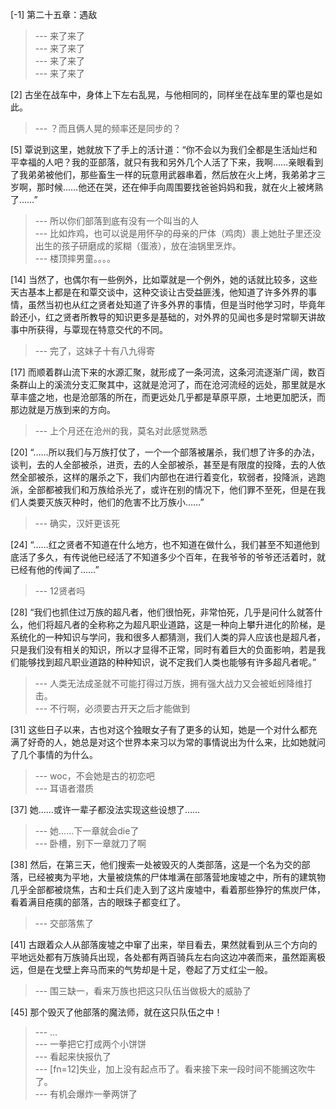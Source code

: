 
[-1] 第二十五章：遇敌
>--- 来了来了<br>
>--- 来了来了<br>
>--- 来了来了<br>
>--- 来了来了<br>

[2] 古坐在战车中，身体上下左右乱晃，与他相同的，同样坐在战车里的覃也是如此。
>--- ？而且俩人晃的频率还是同步的？<br>

[5] 覃说到这里，她就放下了手上的活计道：“你不会以为我们全都是生活灿烂和平幸福的人吧？我的亚部落，就只有我和另外几个人活了下来，我啊……亲眼看到了我弟弟被他们，那些畜生一样的玩意用武器串着，然后放在火上烤，我弟弟才三岁啊，那时候……他还在哭，还在伸手向周围要找爸爸妈妈和我，就在火上被烤熟了……”
>--- 所以你们部落到底有没有一个叫当的人<br>
>--- 比如炸鸡，也可以说是用怀孕的母亲的尸体（鸡肉）裹上她肚子里还没出生的孩子研磨成的浆糊（蛋液），放在油锅里烹炸。<br>
>--- 楼顶摔男童。。。。<br>

[14] 当然了，也偶尔有一些例外，比如覃就是一个例外，她的话就比较多，这些天古基本上都是在和覃交谈中，这种交谈让古受益匪浅，他知道了许多外界的事情，虽然当初也从红之贤者处知道了许多外界的事情，但是当时他学习时，毕竟年龄还小，红之贤者所教导的知识更多是基础的，对外界的见闻也多是时常聊天讲故事中所获得，与覃现在特意交代的不同。
>--- 完了，这妹子十有八九得寄<br>

[17] 而顺着群山流下来的水源汇聚，就形成了一条河流，这条河流逐渐广阔，数百条群山上的溪流分支汇聚其中，这就是沧河了，而在沧河流经的远处，那里就是水草丰盛之地，也是沧部落的所在，而更远处几乎都是草原平原，土地更加肥沃，而那边就是万族到来的方向。
>--- 上个月还在沧州的我，莫名对此感觉熟悉<br>

[20] “……所以我们与万族打仗了，一个一个部落被屠杀，我们想了许多的办法，谈判，去的人全部被杀，进贡，去的人全部被杀，甚至是有限度的投降，去的人依然全部被杀，这样的屠杀之下，我们内部也在进行着变化，软弱者，投降派，逃跑派，全部都被我们和万族给杀光了，或许在别的情况下，他们罪不至死，但是在我们人类要灭族灭种时，他们的危害不比万族小……”
>--- 确实，汉奸更该死<br>

[24] “……红之贤者不知道在什么地方，也不知道在做什么，我们甚至不知道他到底活了多久，有传说他已经活了不知道多少个百年，在我爷爷的爷爷还活着时，就已经有他的传闻了……”
>--- 12贤者吗<br>

[28] “我们也抓住过万族的超凡者，他们很怕死，非常怕死，几乎是问什么就答什么，他们将超凡者的全称称之为超凡职业道路，这是一种向上攀升进化的阶梯，是系统化的一种知识与学问，我和很多人都猜测，我们人类的异人应该也是超凡者，只是我们没有相关的知识，所以才显得不正常，同时有着巨大的负面影响，若是我们能够找到超凡职业道路的种种知识，说不定我们人类也能够有许多超凡者呢。”
>--- 人类无法成圣就不可能打得过万族，拥有强大战力又会被蚯蚓降维打击。<br>
>--- 不行啊，必须要古开天之后才能做到<br>

[31] 这些日子以来，古也对这个独眼女子有了更多的认知，她是一个对什么都充满了好奇的人，她总是对这个世界本来习以为常的事情说出为什么来，比如她就问了几个事情的为什么。
>--- woc，不会她是古的初恋吧<br>
>--- 耳语者潜质<br>

[37] 她……或许一辈子都没法实现这些设想了……
>--- 她……下一章就会die了<br>
>--- 卧槽，别下一章就刀了啊<br>

[38] 然后，在第三天，他们搜索一处被毁灭的人类部落，这是一个名为交的部落，已经被夷为平地，大量被烧焦的尸体堆满在部落营地废墟之中，所有的建筑物几乎全部都被烧焦，古和士兵们走入到了这片废墟中，看着那些狰狞的焦炭尸体，看着满目疮痍的部落，古的眼珠子都变红了。
>--- 交部落焦了<br>

[41] 古跟着众人从部落废墟之中窜了出来，举目看去，果然就看到从三个方向的平地远处都有万族骑兵出现，各处都有两百骑兵左右向这边冲袭而来，虽然距离极远，但是在戈壁上奔马而来的气势却是十足，卷起了万丈红尘一般。
>--- 围三缺一，看来万族也把这只队伍当做极大的威胁了<br>

[45] 那个毁灭了他部落的魔法师，就在这只队伍之中！
>--- …<br>
>--- 一拳把它打成两个小饼饼<br>
>--- 看起来快报仇了<br>
>--- [fn=12]失业，加上没有起点币了。看来接下来一段时间不能搁这吹牛了。<br>
>--- 有机会爆炸一拳两饼了<br>
